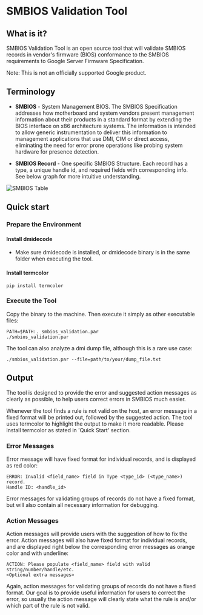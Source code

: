 # SMBIOS Validation Tool

## What is it?

SMBIOS Validation Tool is an open source tool that will validate SMBIOS records
in vendor's firmware (BIOS) conformance to the SMBIOS requirements to Google
Server Firmware Specification.

Note: This is not an officially supported Google product.

## Terminology

*   **SMBIOS** - System Management BIOS. The SMBIOS Specification addresses how
    motherboard and system vendors present management information about their
    products in a standard format by extending the BIOS interface on x86
    architecture systems. The information is intended to allow generic
    instrumentation to deliver this information to management applications that
    use DMI, CIM or direct access, eliminating the need for error prone
    operations like probing system hardware for presence detection.

*   **SMBIOS Record** - One specific SMBIOS Structure. Each record has a type, a
    unique handle id, and required fields with corresponding info. See below
    graph for more intuitive understanding.

![SMBIOS Table](https://docs.google.com/drawings/d/e/2PACX-1vTEVmlZfL6CkpNs44IZ1BAz3lxyBZ1VQRhjAmjwKpj8oJQcUtte3YcQgijGKAWc2Shl2LSaRoGojGIg/pub?w=562&h=434)

## Quick start

### Prepare the Environment

#### Install dmidecode

*   Make sure dmidecode is installed, or dmidecode binary is in the same folder
    when executing the tool.

#### Install termcolor

```shell
pip install termcolor
```

### Execute the Tool

Copy the binary to the machine. Then execute it simply as other executable
files:

```shell
PATH=$PATH:. smbios_validation.par
./smbios_validation.par
```

The tool can also analyze a dmi dump file, although this is a rare use case:

```shell
./smbios_validation.par --file=path/to/your/dump_file.txt
```

## Output

The tool is designed to provide the error and suggested action messages as
clearly as possible, to help users correct errors in SMBIOS much easier.

Whenever the tool finds a rule is not valid on the host, an error message in a
fixed format will be printed out, followed by the suggested action. The tool
uses termcolor to highlight the output to make it more readable. Please install
termcolor as stated in 'Quick Start' section.

### Error Messages

Error message will have fixed format for individual records, and is displayed as
red color:

```
ERROR: Invalid <field_name> field in Type <type_id> (<type_name>) record.
Handle ID: <handle_id>
```

Error messages for validating groups of records do not have a fixed format, but
will also contain all necessary information for debugging.

### Action Messages

Action messages will provide users with the suggestion of how to fix the error.
Action messages will also have fixed format for individual records, and are
displayed right below the corresponding error messages as orange color and with
underline:

```
ACTION: Please populate <field_name> field with valid string/number/handle/etc.
<Optional extra messages>
```

Again, action messages for validating groups of records do not have a fixed
format. Our goal is to provide useful information for users to correct the
error, so usually the action message will clearly state what the rule is and/or
which part of the rule is not valid.
